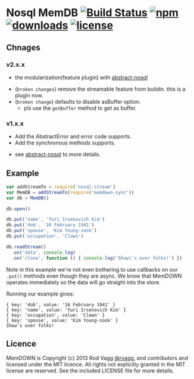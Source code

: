 # Nosql MemDB [![Build Status](https://img.shields.io/travis/snowyu/node-nosql-memdb/master.svg)](http://travis-ci.org/snowyu/node-nosql-memdb) [![npm](https://img.shields.io/npm/v/nosql-memdb.svg)](https://npmjs.org/package/nosql-memdb) [![downloads](https://img.shields.io/npm/dm/nosql-memdb.svg)](https://npmjs.org/package/nosql-memdb) [![license](https://img.shields.io/npm/l/nosql-memdb.svg)](https://npmjs.org/package/nosql-memdb) 


## Chnages

### v2.x.x

+ the modularization(feature plugin) with [abstract-nosql](https://github.com/snowyu/node-abstract-nosql)
- (`broken changes`) remove the streamable feature from buildin. this is a plugin now.
- (`broken change`) defaults to disable asBuffer option.
  * pls use the `getBuffer` method to get as buffer.

### v1.x.x

+ Add the AbstractError and error code supports.
+ Add the synchronous methods supports.
* see [abstract-nosql](https://github.com/snowyu/node-abstract-nosql) to more details.

## Example

```js
var addStreamTo = require('nosql-stream')
var MemDB = addStreamTo(require('memdown-sync'))
var db = MemDB()

db.open()

db.put('name', 'Yuri Irsenovich Kim')
db.put('dob', '16 February 1941')
db.put('spouse', 'Kim Young-sook')
db.put('occupation', 'Clown')

db.readStream()
  .on('data', console.log)
  .on('close', function () { console.log('Show\'s over folks!') })
```

Note in this example we're not even bothering to use callbacks on our `.put()` methods even though they are async. We know that MemDOWN operates immediately so the data will go straight into the store.

Running our example gives:

```
{ key: 'dob', value: '16 February 1941' }
{ key: 'name', value: 'Yuri Irsenovich Kim' }
{ key: 'occupation', value: 'Clown' }
{ key: 'spouse', value: 'Kim Young-sook' }
Show's over folks!
```

## Licence

MemDOWN is Copyright (c) 2013 Rod Vagg [@rvagg](https://twitter.com/rvagg), and contributors and licensed under the MIT licence. All rights not explicitly granted in the MIT license are reserved. See the included LICENSE file for more details.
